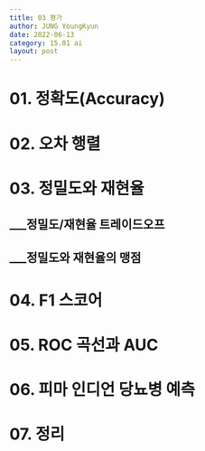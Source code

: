```yaml
---
title: 03 평가
author: JUNG YoungKyun
date: 2022-06-13
category: 15.01 ai
layout: post
---
```


# 01. 정확도(Accuracy)
# 02. 오차 행렬
# 03. 정밀도와 재현율
## ___정밀도/재현율 트레이드오프
## ___정밀도와 재현율의 맹점
# 04. F1 스코어
# 05. ROC 곡선과 AUC
# 06. 피마 인디언 당뇨병 예측
# 07. 정리